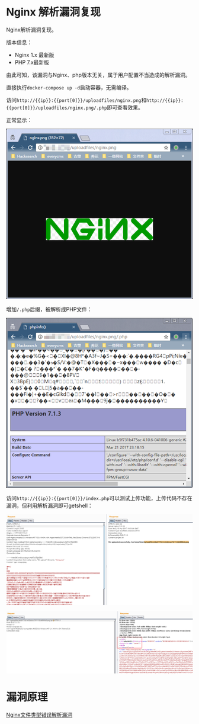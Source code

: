 # Nginx 解析漏洞复现

Nginx解析漏洞复现。

版本信息：

- Nginx 1.x 最新版
- PHP 7.x最新版

由此可知，该漏洞与Nginx、php版本无关，属于用户配置不当造成的解析漏洞。

直接执行`docker-compose up -d`启动容器，无需编译。

访问`http://{{ip}}:{{port[0]}}/uploadfiles/nginx.png`和`http://{{ip}}:{{port[0]}}/uploadfiles/nginx.png/.php`即可查看效果。

正常显示：

![image](/vuln/nginx_parsing_vulnerability/1.jpg)

增加`/.php`后缀，被解析成PHP文件：

![image](/vuln/nginx_parsing_vulnerability/2.jpg)

访问`http://{{ip}}:{{port[0]}}/index.php`可以测试上传功能，上传代码不存在漏洞，但利用解析漏洞即可getshell：

![image](/vuln/nginx_parsing_vulnerability/3.jpg)

![image](/vuln/nginx_parsing_vulnerability/4.jpg)

# 漏洞原理
[Nginx文件类型错误解析漏洞](http://www.cnblogs.com/batsing/p/nginx_bug1_attack.html)